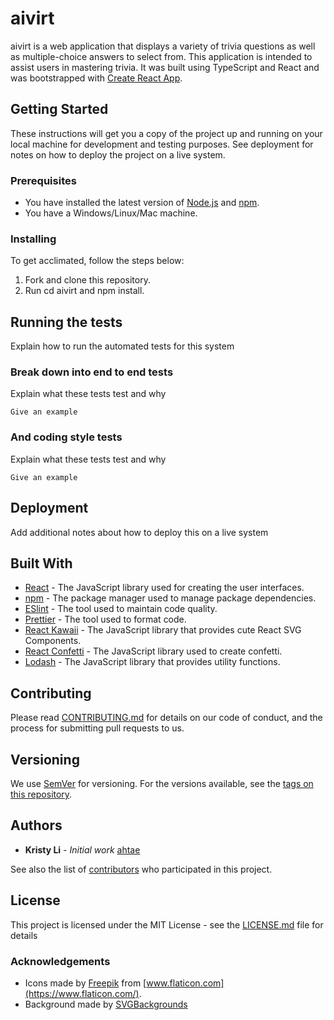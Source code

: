 # aivirt

aivirt is a web application that displays a variety of trivia questions as well as multiple-choice answers to select from. This application is intended to assist users in mastering trivia. It was built using TypeScript and React and was bootstrapped with [Create React App](https://github.com/facebook/create-react-app).

## Getting Started

These instructions will get you a copy of the project up and running on your local machine for development and testing purposes. See deployment for notes on how to deploy the project on a live system.

### Prerequisites

- You have installed the latest version of [Node.js](https://nodejs.org/en/) and [npm](https://www.npmjs.com).
- You have a Windows/Linux/Mac machine.

### Installing

To get acclimated, follow the steps below:

1. Fork and clone this repository.
2. Run cd aivirt and npm install.

## Running the tests

Explain how to run the automated tests for this system

### Break down into end to end tests

Explain what these tests test and why

```
Give an example
```

### And coding style tests

Explain what these tests test and why

```
Give an example
```

## Deployment

Add additional notes about how to deploy this on a live system

## Built With

- [React](https://reactjs.org) - The JavaScript library used for creating the user interfaces.
- [npm](https://www.npmjs.com) - The package manager used to manage package dependencies.
- [ESlint](https://eslint.org) - The tool used to maintain code quality.
- [Prettier](https://prettier.io) - The tool used to format code.
- [React Kawaii](https://react-kawaii.now.sh/#/React%20Kawaii) - The JavaScript library that provides cute React SVG Components.
- [React Confetti](https://github.com/alampros/react-confetti) - The JavaScript library used to create confetti.
- [Lodash](https://lodash.com) - The JavaScript library that provides utility functions.

## Contributing

Please read [CONTRIBUTING.md](CONTRIBUTING.md) for details on our code of conduct, and the process for submitting pull requests to us.

## Versioning

We use [SemVer](http://semver.org/) for versioning. For the versions available, see the [tags on this repository](https://github.com/hackerDelta/capstone/tags).

## Authors

- **Kristy Li** - _Initial work_ [ahtae](https://github.com/ahtae)

See also the list of [contributors](https://github.com/ahtae/aivirt/graphs/contributors) who participated in this project.

## License

This project is licensed under the MIT License - see the [LICENSE.md](LICENSE.md) file for details

### Acknowledgements

- Icons made by [Freepik](http://www.freepik.com/) from [www.flaticon.com](https://www.flaticon.com/).
- Background made by [SVGBackgrounds](SVGBackgrounds.com.)
